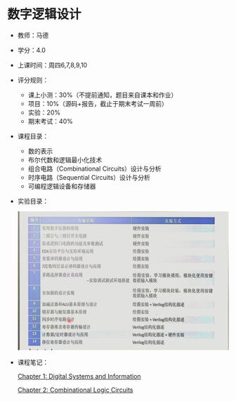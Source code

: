 # 数字逻辑设计

- 教师：马德
- 学分：4.0
- 上课时间：周四6,7,8,9,10
- 评分规则：
    - 课上小测：30%（不提前通知，题目来自课本和作业）
    - 项目：10%（源码+报告，截止于期末考试一周前）
    - 实验：20%
    - 期末考试：40%
- 课程目录：
    - 数的表示
    - 布尔代数和逻辑最小化技术
    - 组合电路（Combinational Circuits）设计与分析
    - 时序电路（Sequential Circuits）设计与分析
    - 可编程逻辑设备和存储器
- 实验目录：
    
    ![f732bec0df80cfa1fb273fb885aae27.jpg](f732bec0df80cfa1fb273fb885aae27.jpg)
    
- 课程笔记：
    
    [Chapter 1: Digital Systems and Information](Chapter%201%20Digital%20Systems%20and%20Information%201a09c6b6155b80969c86c056c2730452.md)
    
    [Chapter 2: Combinational Logic Circuits](Chapter%202%20Combinational%20Logic%20Circuits%201a99c6b6155b803c9ed5de06190f10f3.md)